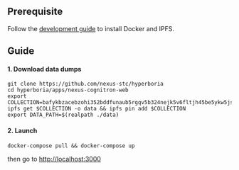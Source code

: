 ## Prerequisite

Follow the [development guide](../../papers-please/99-development.md) to install Docker and IPFS.

## Guide

#### 1. Download data dumps

```shell script
git clone https://github.com/nexus-stc/hyperboria
cd hyperboria/apps/nexus-cognitron-web
export COLLECTION=bafykbzacebzohi352bddfunaub5rgqv5b324nejk5v6fltjh45be5ykw5jsjg
ipfs get $COLLECTION -o data && ipfs pin add $COLLECTION
export DATA_PATH=$(realpath ./data)
```

#### 2. Launch

```shell script
docker-compose pull && docker-compose up
```
then go to [http://localhost:3000](http://localhost:3000)